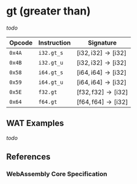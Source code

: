 
# gt (greater than)

_todo_



| Opcode | Instruction | Signature |
|--------|-------------|-----------|
| `0x4A` | `i32.gt_s`  | $[ \mathsf{i32}, \mathsf{i32} ] \to [ \mathsf{i32} ]$ |
| `0x4B` | `i32.gt_u`  | $[ \mathsf{i32}, \mathsf{i32} ] \to [ \mathsf{i32} ]$ |
| `0x58` | `i64.gt_s`  | $[ \mathsf{i64}, \mathsf{i64} ] \to [ \mathsf{i32} ]$ |
| `0x59` | `i64.gt_u`  | $[ \mathsf{i64}, \mathsf{i64} ] \to [ \mathsf{i32} ]$ |
| `0x5E` | `f32.gt`    | $[ \mathsf{f32}, \mathsf{f32} ] \to [ \mathsf{i32} ]$ |
| `0x64` | `f64.gt`    | $[ \mathsf{f64}, \mathsf{f64} ] \to [ \mathsf{i32} ]$ |



## WAT Examples

_todo_


## References

### WebAssembly Core Specification

[^§2.4.1]: _Structure, Numeric Instructions_ - <https://www.w3.org/TR/wasm-core-2/syntax/instructions.html#numeric-instructions>
[^§4.3.2-igt-u]: _Execution, Numerics, Integer Operations, igt_u_ - <https://www.w3.org/TR/wasm-core-2/exec/numerics.html#op-igt-u>
[^§4.3.2-igt-s]: _Execution, Numerics, Integer Operations, igt_s_ - <https://www.w3.org/TR/wasm-core-2/exec/numerics.html#op-igt-s>
[^§4.3.3-fgt]: _Execution, Numerics, Floating-Point Operations, fgt_ - <https://www.w3.org/TR/wasm-core-2/exec/numerics.html#op-fgt>

